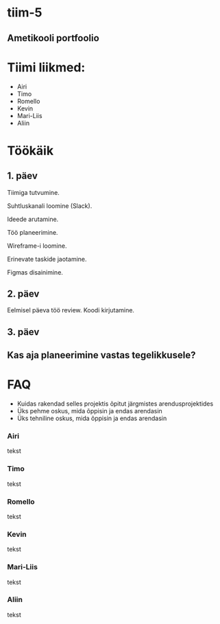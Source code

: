 # tiim-5

## Ametikooli portfoolio

# Tiimi liikmed:
* Airi
* Timo
* Romello
* Kevin
* Mari-Liis
* Aliin

# Töökäik
## 1. päev
Tiimiga tutvumine.

Suhtluskanali loomine (Slack).

Ideede arutamine.

Töö planeerimine.

Wireframe-i loomine.

Erinevate taskide jaotamine.

Figmas disainimine.

## 2. päev
Eelmisel päeva töö review.
Koodi kirjutamine.

## 3. päev


## Kas aja planeerimine vastas tegelikkusele?

# FAQ
* Kuidas rakendad selles projektis õpitut järgmistes arendusprojektides
* Üks pehme oskus, mida õppisin ja endas arendasin
* Üks tehniline oskus, mida õppisin ja endas arendasin

### Airi
tekst

### Timo
tekst

### Romello
tekst

### Kevin
tekst

### Mari-Liis
tekst

### Aliin
tekst

